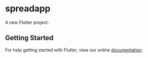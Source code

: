 # spreadapp

A new Flutter project.

## Getting Started

For help getting started with Flutter, view our online
[documentation](https://flutter.io/).

